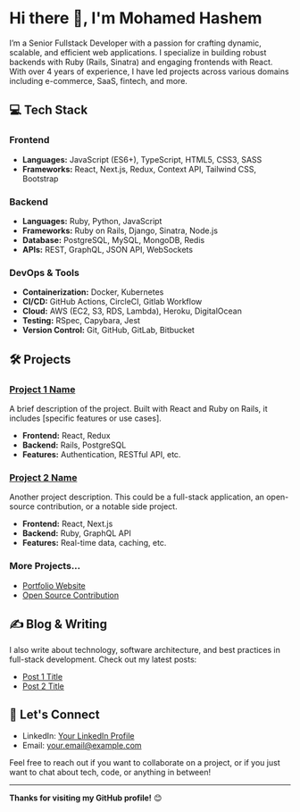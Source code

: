 # Hi there 👋, I'm Mohamed Hashem

I’m a Senior Fullstack Developer with a passion for crafting dynamic, scalable, and efficient web applications. I specialize in building robust backends with Ruby (Rails, Sinatra) and engaging frontends with React. With over 4 years of experience, I have led projects across various domains including e-commerce, SaaS, fintech, and more.

## 💻 Tech Stack

### Frontend
- **Languages:** JavaScript (ES6+), TypeScript, HTML5, CSS3, SASS
- **Frameworks:** React, Next.js, Redux, Context API, Tailwind CSS, Bootstrap

### Backend
- **Languages:** Ruby, Python, JavaScript
- **Frameworks:** Ruby on Rails, Django, Sinatra, Node.js
- **Database:** PostgreSQL, MySQL, MongoDB, Redis
- **APIs:** REST, GraphQL, JSON API, WebSockets

### DevOps & Tools
- **Containerization:** Docker, Kubernetes
- **CI/CD:** GitHub Actions, CircleCI, Gitlab Workflow
- **Cloud:** AWS (EC2, S3, RDS, Lambda), Heroku, DigitalOcean
- **Testing:** RSpec, Capybara, Jest
- **Version Control:** Git, GitHub, GitLab, Bitbucket

## 🛠️ Projects

### [Project 1 Name](https://github.com/yourusername/project1)
A brief description of the project. Built with React and Ruby on Rails, it includes [specific features or use cases].

- **Frontend:** React, Redux
- **Backend:** Rails, PostgreSQL
- **Features:** Authentication, RESTful API, etc.

### [Project 2 Name](https://github.com/yourusername/project2)
Another project description. This could be a full-stack application, an open-source contribution, or a notable side project.

- **Frontend:** React, Next.js
- **Backend:** Ruby, GraphQL API
- **Features:** Real-time data, caching, etc.

### More Projects...
- [Portfolio Website](https://github.com/yourusername/portfolio)
- [Open Source Contribution](https://github.com/yourusername/open-source-project)

## ✍️ Blog & Writing

I also write about technology, software architecture, and best practices in full-stack development. Check out my latest posts:

- [Post 1 Title](https://yourblog.com/post1)
- [Post 2 Title](https://yourblog.com/post2)

## 🤝 Let's Connect

- LinkedIn: [Your LinkedIn Profile]([https://linkedin.com/in/yourprofile](https://www.linkedin.com/in/mohamed-hashem-2b96912a7/))
- Email: [your.email@example.com](mh.mohamed.hashem@gmail.com)

Feel free to reach out if you want to collaborate on a project, or if you just want to chat about tech, code, or anything in between!

---

**Thanks for visiting my GitHub profile!** 😊
